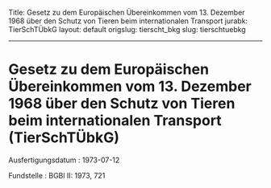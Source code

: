 Title: Gesetz zu dem Europäischen Übereinkommen vom 13. Dezember 1968 über den Schutz
  von Tieren beim internationalen Transport
jurabk: TierSchTÜbkG
layout: default
origslug: tierscht_bkg
slug: tierschtuebkg

---

# Gesetz zu dem Europäischen Übereinkommen vom 13. Dezember 1968 über den Schutz von Tieren beim internationalen Transport (TierSchTÜbkG)

Ausfertigungsdatum
:   1973-07-12

Fundstelle
:   BGBl II: 1973, 721

